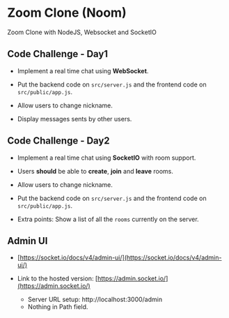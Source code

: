 # Zoom Clone (Noom)

Zoom Clone with NodeJS, Websocket and SocketIO

## Code Challenge - Day1

- Implement a real time chat using **WebSocket**.

- Put the backend code on `src/server.js` and the frontend code on `src/public/app.js`.

- Allow users to change nickname.

- Display messages sents by other users.

## Code Challenge - Day2

- Implement a real time chat using **SocketIO** with room support.

- Users **should** be able to **create**, **join** and **leave** rooms.

- Allow users to change nickname.

- Put the backend code on `src/server.js` and the frontend code on `src/public/app.js`.

- Extra points: Show a list of all the `rooms` currently on the server.

## Admin UI

- [https://socket.io/docs/v4/admin-ui/](https://socket.io/docs/v4/admin-ui/)

- Link to the hosted version: [https://admin.socket.io/](https://admin.socket.io/)
  - Server URL setup: http://localhost:3000/admin
  - Nothing in Path field.
